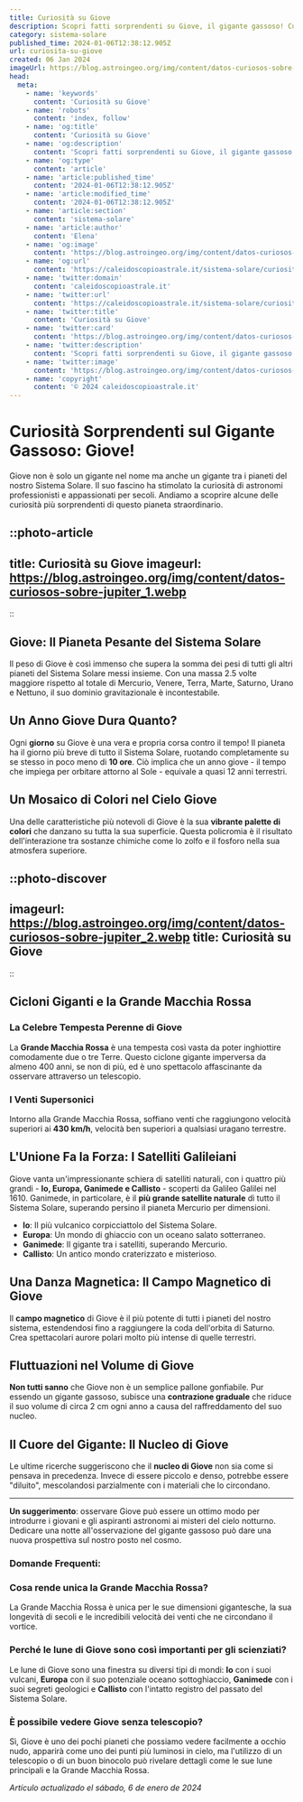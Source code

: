 ```yaml
---
title: Curiosità su Giove
description: Scopri fatti sorprendenti su Giove, il gigante gassoso! Curiosità intriganti che ti lasceranno a bocca aperta. Entra nellavventura spaziale ora!
category: sistema-solare
published_time: 2024-01-06T12:38:12.905Z
url: curiosita-su-giove
created: 06 Jan 2024
imageUrl: https://blog.astroingeo.org/img/content/datos-curiosos-sobre-jupiter_1.webp
head:
  meta:
    - name: 'keywords'
      content: 'Curiosità su Giove'
    - name: 'robots'
      content: 'index, follow'
    - name: 'og:title'
      content: 'Curiosità su Giove'
    - name: 'og:description'
      content: 'Scopri fatti sorprendenti su Giove, il gigante gassoso! Curiosità intriganti che ti lasceranno a bocca aperta. Entra nellavventura spaziale ora!'
    - name: 'og:type'
      content: 'article'
    - name: 'article:published_time'
      content: '2024-01-06T12:38:12.905Z'
    - name: 'article:modified_time'
      content: '2024-01-06T12:38:12.905Z'
    - name: 'article:section'
      content: 'sistema-solare'
    - name: 'article:author'
      content: 'Elena'
    - name: 'og:image'
      content: 'https://blog.astroingeo.org/img/content/datos-curiosos-sobre-jupiter_1.webp'
    - name: 'og:url'
      content: 'https://caleidoscopioastrale.it/sistema-solare/curiosita-su-giove'
    - name: 'twitter:domain'
      content: 'caleidoscopioastrale.it'
    - name: 'twitter:url'
      content: 'https://caleidoscopioastrale.it/sistema-solare/curiosita-su-giove'
    - name: 'twitter:title'
      content: 'Curiosità su Giove'
    - name: 'twitter:card'
      content: 'https://blog.astroingeo.org/img/content/datos-curiosos-sobre-jupiter_1.webp'
    - name: 'twitter:description'
      content: 'Scopri fatti sorprendenti su Giove, il gigante gassoso! Curiosità intriganti che ti lasceranno a bocca aperta. Entra nellavventura spaziale ora!'
    - name: 'twitter:image'
      content: 'https://blog.astroingeo.org/img/content/datos-curiosos-sobre-jupiter_1.webp'
    - name: 'copyright'
      content: '© 2024 caleidoscopioastrale.it'
---
```

# Curiosità Sorprendenti sul Gigante Gassoso: Giove!

Giove non è solo un gigante nel nome ma anche un gigante tra i pianeti del nostro Sistema Solare. Il suo fascino ha stimolato la curiosità di astronomi professionisti e appassionati per secoli. Andiamo a scoprire alcune delle curiosità più sorprendenti di questo pianeta straordinario.

::photo-article
---
title: Curiosità su Giove
imageurl: https://blog.astroingeo.org/img/content/datos-curiosos-sobre-jupiter_1.webp
---
::

## Giove: Il Pianeta Pesante del Sistema Solare

Il peso di Giove è così immenso che supera la somma dei pesi di tutti gli altri pianeti del Sistema Solare messi insieme. Con una massa 2.5 volte maggiore rispetto al totale di Mercurio, Venere, Terra, Marte, Saturno, Urano e Nettuno, il suo dominio gravitazionale è incontestabile.

## Un Anno Giove Dura Quanto?

Ogni **giorno** su Giove è una vera e propria corsa contro il tempo! Il pianeta ha il giorno più breve di tutto il Sistema Solare, ruotando completamente su se stesso in poco meno di **10 ore**. Ciò implica che un anno giove - il tempo che impiega per orbitare attorno al Sole - equivale a quasi 12 anni terrestri.

## Un Mosaico di Colori nel Cielo Giove

Una delle caratteristiche più notevoli di Giove è la sua **vibrante palette di colori** che danzano su tutta la sua superficie. Questa policromia è il risultato dell'interazione tra sostanze chimiche come lo zolfo e il fosforo nella sua atmosfera superiore.

::photo-discover
---
imageurl: https://blog.astroingeo.org/img/content/datos-curiosos-sobre-jupiter_2.webp
title: Curiosità su Giove
---
::

## Cicloni Giganti e la Grande Macchia Rossa

### La Celebre Tempesta Perenne di Giove

La **Grande Macchia Rossa** è una tempesta così vasta da poter inghiottire comodamente due o tre Terre. Questo ciclone gigante imperversa da almeno 400 anni, se non di più, ed è uno spettacolo affascinante da osservare attraverso un telescopio.

### I Venti Supersonici

Intorno alla Grande Macchia Rossa, soffiano venti che raggiungono velocità superiori ai **430 km/h**, velocità ben superiori a qualsiasi uragano terrestre.

## L'Unione Fa la Forza: I Satelliti Galileiani

Giove vanta un'impressionante schiera di satelliti naturali, con i quattro più grandi - **Io, Europa, Ganimede e Callisto** - scoperti da Galileo Galilei nel 1610. Ganimede, in particolare, è il **più grande satellite naturale** di tutto il Sistema Solare, superando persino il pianeta Mercurio per dimensioni.

- **Io**: Il più vulcanico corpicciattolo del Sistema Solare.
- **Europa**: Un mondo di ghiaccio con un oceano salato sotterraneo.
- **Ganimede**: Il gigante tra i satelliti, superando Mercurio.
- **Callisto**: Un antico mondo craterizzato e misterioso.

## Una Danza Magnetica: Il Campo Magnetico di Giove

Il **campo magnetico** di Giove è il più potente di tutti i pianeti del nostro sistema, estendendosi fino a raggiungere la coda dell'orbita di Saturno. Crea spettacolari aurore polari molto più intense di quelle terrestri.

## Fluttuazioni nel Volume di Giove

**Non tutti sanno** che Giove non è un semplice pallone gonfiabile. Pur essendo un gigante gassoso, subisce una **contrazione graduale** che riduce il suo volume di circa 2 cm ogni anno a causa del raffreddamento del suo nucleo.

## Il Cuore del Gigante: Il Nucleo di Giove

Le ultime ricerche suggeriscono che il **nucleo di Giove** non sia come si pensava in precedenza. Invece di essere piccolo e denso, potrebbe essere "diluito", mescolandosi parzialmente con i materiali che lo circondano.

---

**Un suggerimento**: osservare Giove può essere un ottimo modo per introdurre i giovani e gli aspiranti astronomi ai misteri del cielo notturno. Dedicare una notte all'osservazione del gigante gassoso può dare una nuova prospettiva sul nostro posto nel cosmo.

### Domande Frequenti:

### Cosa rende unica la Grande Macchia Rossa?

La Grande Macchia Rossa è unica per le sue dimensioni gigantesche, la sua longevità di secoli e le incredibili velocità dei venti che ne circondano il vortice.

### Perché le lune di Giove sono così importanti per gli scienziati?

Le lune di Giove sono una finestra su diversi tipi di mondi: **Io** con i suoi vulcani, **Europa** con il suo potenziale oceano sottoghiaccio, **Ganimede** con i suoi segreti geologici e **Callisto** con l'intatto registro del passato del Sistema Solare.

### È possibile vedere Giove senza telescopio?

Sì, Giove è uno dei pochi pianeti che possiamo vedere facilmente a occhio nudo, apparirà come uno dei punti più luminosi in cielo, ma l'utilizzo di un telescopio o di un buon binocolo può rivelare dettagli come le sue lune principali e la Grande Macchia Rossa.

_Artículo actualizado el sábado, 6 de enero de 2024_